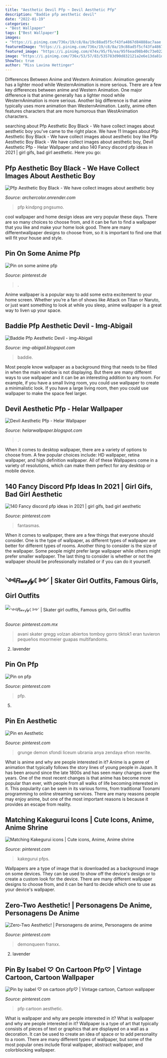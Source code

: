 ```yaml
---
title: "Aesthetic Devil Pfp ~ Devil Aesthetic Pfp"
description: "Baddie pfp aesthetic devil"
date: "2022-01-19"
categories:
- "Best Wallpaper"
tags: ["Best Wallpaper"]
images:
- "https://i.pinimg.com/736x/19/c8/8a/19c88ad5f5cf43fa4867d84888ac7aae.jpg"
featuredImage: "https://i.pinimg.com/736x/19/c8/8a/19c88ad5f5cf43fa4867d84888ac7aae.jpg"
featured_image: "https://i.pinimg.com/474x/95/f6/ea/95f6ead98b40c73e022bdd76a47dc467.jpg"
image: "https://i.pinimg.com/736x/53/57/83/535783d90d832121a2e6e13da81de918.jpg"
ShowToc: true
author: "Miss Lavina Hettinger"
---
```



Differences Between Anime and Western Animation: Animation generally has a lighter mood while WesternAnimation is more serious.
There are a few key differences between anime and Western Animation. One major difference is that anime generally has a lighter mood while WesternAnimation is more serious. Another big difference is that anime typically uses more animation than WesternAnimation. Lastly, anime often features characters that are more humorous than WestAnimation characters.

	

		
searching about Pfp Aesthetic Boy Black - We have collect images about aesthetic boy you've came to the right place. We have 11 Images about Pfp Aesthetic Boy Black - We have collect images about aesthetic boy like Pfp Aesthetic Boy Black - We have collect images about aesthetic boy, Devil Aesthetic Pfp - Helar Wallpaper and also 140 Fancy discord pfp ideas in 2021 | girl gifs, bad girl aesthetic. Here you go:
		
    
## Pfp Aesthetic Boy Black - We Have Collect Images About Aesthetic Boy

<img loading=lazy src="https://www.jing.fm/clipimg/detail/187-1870081_aesthetic-satan-devil-demon-girl-anime-manga-devil.png" onerror="this.onerror=null;this.src='https://tse4.mm.bing.net/th?id=OIP.HPMRQTZ5K3aGWAxEcIuriQHaGy&amp;pid=15.1';" alt="Pfp Aesthetic Boy Black - We have collect images about aesthetic boy">

_Source: archercolor.onrender.com_

>pfp kindpng pngsumo. 

	

cool wallpaper and home design ideas are very popular these days. There are so many choices to choose from, and it can be fun to find a wallpaper that you like and make your home look good. There are many differentwallpaper designs to choose from, so it is important to find one that will fit your house and style.

    
## Pin On Some Anime Pfp

<img loading=lazy src="https://i.pinimg.com/736x/26/4e/94/264e942074f161790ed548711641e808.jpg" onerror="this.onerror=null;this.src='https://tse3.mm.bing.net/th?id=OIP.xNHzXgUBApkUP5EudI6-egHaHi&amp;pid=15.1';" alt="Pin on some anime pfp">

_Source: pinterest.de_

>. 

	

Anime wallpaper is a popular way to add some extra excitement to your home screen. Whether you’re a fan of shows like Attack on Titan or Naruto, or just want something to look at while you sleep, anime wallpaper is a great way to liven up your space.

    
## Baddie Pfp Aesthetic Devil - Img-Abigail

<img loading=lazy src="https://vectorified.com/images/angel-icon-tumblr-3.jpg" onerror="this.onerror=null;this.src='https://tse4.mm.bing.net/th?id=OIP.BsNIdhjv-7eiTgsnGa_znwAAAA&amp;pid=15.1';" alt="Baddie Pfp Aesthetic Devil - img-Abigail">

_Source: img-abigail.blogspot.com_

>baddie. 

	

Most people know wallpaper as a background thing that needs to be filled in when the main window is not displaying. But there are many different ways to use wallpaper and it can be an interesting addition to any room. For example, if you have a small living room, you could use wallpaper to create a minimalistic look. If you have a large living room, then you could use wallpaper to make the space feel larger.

    
## Devil Aesthetic Pfp - Helar Wallpaper

<img loading=lazy src="https://wallpapercave.com/wp/wp6896038.jpg" onerror="this.onerror=null;this.src='https://tse4.mm.bing.net/th?id=OIP.EjJIoWiPgBnVcssOPBWgSQHaNK&amp;pid=15.1';" alt="Devil Aesthetic Pfp - Helar Wallpaper">

_Source: helarwallpaper.blogspot.com_

>. 

	

When it comes to desktop wallpaper, there are a variety of options to choose from. A few popular choices include: HD wallpaper, retina wallpaper, and high definition wallpaper. All of these Wallpapers come in a variety of resolutions, which can make them perfect for any desktop or mobile device. 

    
## 140 Fancy Discord Pfp Ideas In 2021 | Girl Gifs, Bad Girl Aesthetic

<img loading=lazy src="https://i.pinimg.com/474x/95/f6/ea/95f6ead98b40c73e022bdd76a47dc467.jpg" onerror="this.onerror=null;this.src='https://tse3.mm.bing.net/th?id=OIP.Y2nUCV-p-SjGCdOJsV57gAAAAA&amp;pid=15.1';" alt="140 Fancy discord pfp ideas in 2021 | girl gifs, bad girl aesthetic">

_Source: pinterest.com_

>fantasmas. 

	

When it comes to wallpaper, there are a few things that everyone should consider. One is the type of wallpaper, as different types of wallpaper are better for different types of rooms. Another thing to consider is the size of the wallpaper. Some people might prefer large wallpaper while others might prefer smaller wallpaper. The last thing to consider is whether or not the wallpaper should be professionally installed or if you can do it yourself.

    
## ༺𝑅𝓊𝓋𝒻𝓎☾༻ | Skater Girl Outfits, Famous Girls, Girl Outfits

<img loading=lazy src="https://i.pinimg.com/736x/27/9e/4d/279e4d0ff0c9e1040e9dce19037df403.jpg" onerror="this.onerror=null;this.src='https://tse4.mm.bing.net/th?id=OIP.0_43HDDUkMVZX0s6ZrO2uQHaL9&amp;pid=15.1';" alt="༺𝑅𝓊𝓋𝒻𝓎☾༻ | Skater girl outfits, Famous girls, Girl outfits">

_Source: pinterest.com.mx_

>avani skater gregg volzan abiertos tomboy gorro tiktok1 eran tuvieron pequeños moormeier guapas multifandoms. 

	

2. lavender 

    
## Pin On Pfp

<img loading=lazy src="https://i.pinimg.com/736x/5c/75/1a/5c751ac3f5be6d682e10cb7623cc5c0d.jpg" onerror="this.onerror=null;this.src='https://tse3.mm.bing.net/th?id=OIP.tcNY82zJUUAmVaFkQ6u1bAHaHa&amp;pid=15.1';" alt="Pin on pfp">

_Source: pinterest.com_

>pfp. 

	

5.

    
## Pin En Aesthetic

<img loading=lazy src="https://i.pinimg.com/736x/53/57/83/535783d90d832121a2e6e13da81de918.jpg" onerror="this.onerror=null;this.src='https://tse2.mm.bing.net/th?id=OIP.Desew_9kDqduE-85XLQndAHaHZ&amp;pid=15.1';" alt="Pin en Aesthetic">

_Source: pinterest.com_

>grunge demon sfondi liceum ubrania anya zendaya efron rewrite. 

	

What is anime and why are people interested in it?
Anime is a genre of animation that typically follows the story lines of young people in Japan. It has been around since the late 1800s and has seen many changes over the years. One of the most recent changes is that anime has become more popular than ever, with people from all walks of life becoming interested in it. This popularity can be seen in its various forms, from traditional Toonami programming to online streaming services. There are many reasons people may enjoy anime, but one of the most important reasons is because it provides an escape from reality.

    
## Matching Kakegurui Icons | Cute Icons, Anime, Anime Shrine

<img loading=lazy src="https://i.pinimg.com/736x/c3/e7/20/c3e7203d9eadf89b5de74915850cf443.jpg" onerror="this.onerror=null;this.src='https://tse2.mm.bing.net/th?id=OIP.ldUvlnrg__lEbtyaI-cQ0AHaHS&amp;pid=15.1';" alt="Matching Kakegurui icons | Cute icons, Anime, Anime shrine">

_Source: pinterest.com_

>kakegurui pfps. 

	

Wallpapers are a type of image that is downloaded as a background image on some devices. They can be used to show off the device's design or to create a custom look for the device. There are many different wallpaper designs to choose from, and it can be hard to decide which one to use as your device's wallpaper.

    
## Zero-Two Aesthetic! | Personagens De Anime, Personagens De Anime

<img loading=lazy src="https://i.pinimg.com/736x/d7/de/38/d7de38640df6c036d607a00cff9cd95c.jpg" onerror="this.onerror=null;this.src='https://tse4.mm.bing.net/th?id=OIP.02r-Wm2FraKdPtTlKLMGZwHaHa&amp;pid=15.1';" alt="Zero-Two Aesthetic! | Personagens de anime, Personagens de anime">

_Source: pinterest.com_

>demonqueen franxx. 

	

2. lavender 

    
## Pin By Isabel ♡ On Cartoon Pfp♡ | Vintage Cartoon, Cartoon Wallpaper

<img loading=lazy src="https://i.pinimg.com/736x/19/c8/8a/19c88ad5f5cf43fa4867d84888ac7aae.jpg" onerror="this.onerror=null;this.src='https://tse4.mm.bing.net/th?id=OIP.L3y0noy-tN4vY7jiPgqg5QHaHV&amp;pid=15.1';" alt="Pin by isabel ♡ on cartoon pfp♡ | Vintage cartoon, Cartoon wallpaper">

_Source: pinterest.com_

>pfp cartoon aesthetic. 

	

What is wallpaper and why are people interested in it?
What is wallpaper and why are people interested in it?
Wallpaper is a type of art that typically consists of pieces of text or graphics that are displayed on a wall as a decoration. It can be used to create an idea of space or to add personality to a room. There are many different types of wallpaper, but some of the most popular ones include floral wallpaper, abstract wallpaper, and colorblocking wallpaper.

